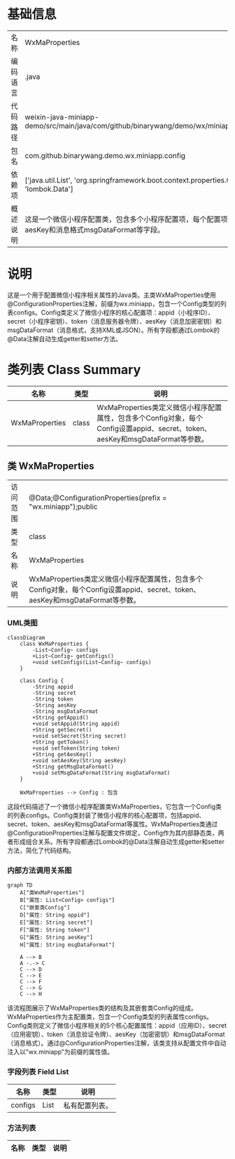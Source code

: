 # 基础信息

|      |      |
|------|------|
| 名称 | WxMaProperties |
| 编码语言 | .java |
| 代码路径 | weixin-java-miniapp-demo/src/main/java/com/github/binarywang/demo/wx/miniapp/config/WxMaProperties.java |
| 包名 | com.github.binarywang.demo.wx.miniapp.config |
| 依赖项 | ['java.util.List', 'org.springframework.boot.context.properties.ConfigurationProperties', 'lombok.Data'] |
| 概述说明 | 这是一个微信小程序配置类，包含多个小程序配置项，每个配置项有appid、secret、token、aesKey和消息格式msgDataFormat等字段。 |

# 说明

这是一个用于配置微信小程序相关属性的Java类。主类WxMaProperties使用@ConfigurationProperties注解，前缀为wx.miniapp，包含一个Config类型的列表configs。Config类定义了微信小程序的核心配置项：appid（小程序ID）、secret（小程序密钥）、token（消息服务器令牌）、aesKey（消息加密密钥）和msgDataFormat（消息格式，支持XML或JSON）。所有字段都通过Lombok的@Data注解自动生成getter和setter方法。

# 类列表 Class Summary

| 名称   | 类型  | 说明 |
|-------|------|-------------|
| WxMaProperties | class | WxMaProperties类定义微信小程序配置属性，包含多个Config对象，每个Config设置appid、secret、token、aesKey和msgDataFormat等参数。 |



## 类 WxMaProperties

|      |      |
|------|------|
| 访问范围 | @Data;@ConfigurationProperties(prefix = "wx.miniapp");public |
| 类型 | class |
| 名称 | WxMaProperties |
| 说明 | WxMaProperties类定义微信小程序配置属性，包含多个Config对象，每个Config设置appid、secret、token、aesKey和msgDataFormat等参数。 |


### UML类图

```mermaid
classDiagram
    class WxMaProperties {
        -List~Config~ configs
        +List~Config~ getConfigs()
        +void setConfigs(List~Config~ configs)
    }

    class Config {
        -String appid
        -String secret
        -String token
        -String aesKey
        -String msgDataFormat
        +String getAppid()
        +void setAppid(String appid)
        +String getSecret()
        +void setSecret(String secret)
        +String getToken()
        +void setToken(String token)
        +String getAesKey()
        +void setAesKey(String aesKey)
        +String getMsgDataFormat()
        +void setMsgDataFormat(String msgDataFormat)
    }

    WxMaProperties --> Config : 包含
```

这段代码描述了一个微信小程序配置类WxMaProperties，它包含一个Config类的列表configs。Config类封装了微信小程序的核心配置项，包括appid、secret、token、aesKey和msgDataFormat等属性。WxMaProperties类通过@ConfigurationProperties注解与配置文件绑定，Config作为其内部静态类，两者形成组合关系。所有字段都通过Lombok的@Data注解自动生成getter和setter方法，简化了代码结构。


### 内部方法调用关系图

```mermaid
graph TD
    A["类WxMaProperties"]
    B["属性: List<Config> configs"]
    C["嵌套类Config"]
    D["属性: String appid"]
    E["属性: String secret"]
    F["属性: String token"]
    G["属性: String aesKey"]
    H["属性: String msgDataFormat"]
    
    A --> B
    A -.-> C
    C --> D
    C --> E
    C --> F
    C --> G
    C --> H
```

该流程图展示了WxMaProperties类的结构及其嵌套类Config的组成。WxMaProperties作为主配置类，包含一个Config类型的列表属性configs。Config类则定义了微信小程序相关的5个核心配置属性：appid（应用ID）、secret（应用密钥）、token（消息验证令牌）、aesKey（加密密钥）和msgDataFormat（消息格式）。通过@ConfigurationProperties注解，该类支持从配置文件中自动注入以"wx.miniapp"为前缀的属性值。

### 字段列表 Field List

| 名称  | 类型  | 说明 |
|-------|-------|------|
| configs | List<Config> | 私有配置列表。 |

### 方法列表

| 名称  | 类型  | 说明 |
|-------|-------|------|




